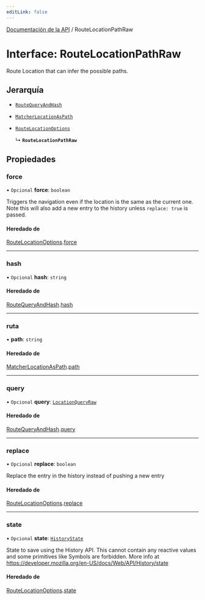 ```yaml
---
editLink: false
---
```


[Documentación de la API](../index.md) / RouteLocationPathRaw

# Interface: RouteLocationPathRaw

Route Location that can infer the possible paths.

## Jerarquía

- [`RouteQueryAndHash`](RouteQueryAndHash.md)

- [`MatcherLocationAsPath`](MatcherLocationAsPath.md)

- [`RouteLocationOptions`](RouteLocationOptions.md)

  ↳ **`RouteLocationPathRaw`**

## Propiedades

### force

• `Opcional` **force**: `boolean`

Triggers the navigation even if the location is the same as the current one.
Note this will also add a new entry to the history unless `replace: true`
is passed.

#### Heredado de

[RouteLocationOptions](RouteLocationOptions.md).[force](RouteLocationOptions.md#force)

---

### hash

• `Opcional` **hash**: `string`

#### Heredado de

[RouteQueryAndHash](RouteQueryAndHash.md).[hash](RouteQueryAndHash.md#hash)

---

### ruta

• **path**: `string`

#### Heredado de

[MatcherLocationAsPath](MatcherLocationAsPath.md).[path](MatcherLocationAsPath.md#path)

---

### query

• `Opcional` **query**: [`LocationQueryRaw`](../index.md#LocationQueryRaw)

#### Heredado de

[RouteQueryAndHash](RouteQueryAndHash.md).[query](RouteQueryAndHash.md#query)

---

### replace

• `Opcional` **replace**: `boolean`

Replace the entry in the history instead of pushing a new entry

#### Heredado de

[RouteLocationOptions](RouteLocationOptions.md).[replace](RouteLocationOptions.md#replace)

---

### state

• `Opcional` **state**: [`HistoryState`](HistoryState.md)

State to save using the History API. This cannot contain any reactive
values and some primitives like Symbols are forbidden. More info at
https://developer.mozilla.org/en-US/docs/Web/API/History/state

#### Heredado de

[RouteLocationOptions](RouteLocationOptions.md).[state](RouteLocationOptions.md#state)
